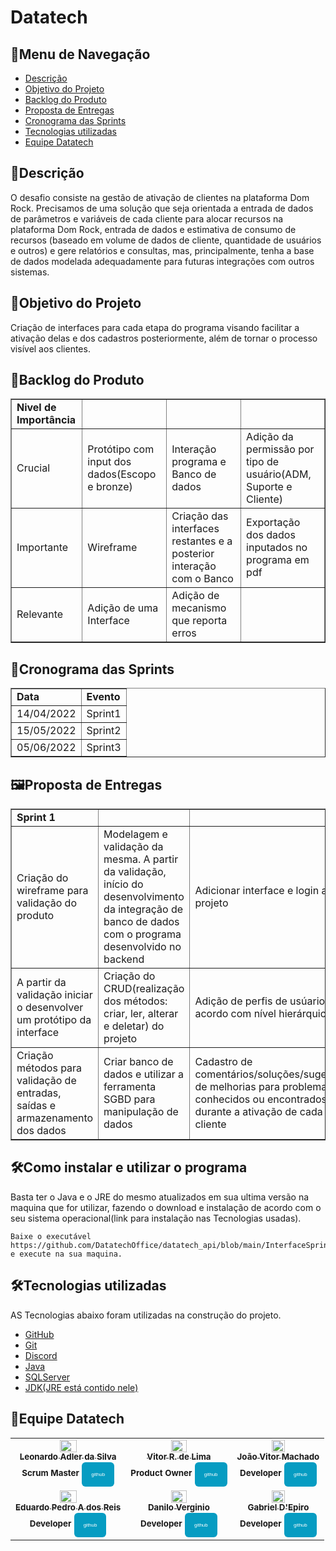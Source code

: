 # Datatech
<h2>📜Menu de Navegação</h2>

- [Descrição](#descrição)
- [Objetivo do Projeto](#objetivo-do-projeto)
- [Backlog do Produto](#backlog-do-produto)
- [Proposta de Entregas](#proposta-de-entregas)
- [Cronograma das Sprints](#cronograma-das-sprints)
- [Tecnologias utilizadas](#tecnologias-utilizadas)
- [Equipe Datatech ](#equipe-datatech)

<h2>📝Descrição</h2>
O desafio consiste na gestão de ativação de clientes na plataforma Dom Rock. Precisamos de uma 
solução que seja orientada a entrada de dados de parâmetros e variáveis de cada cliente para alocar 
recursos na plataforma Dom Rock, entrada de dados e estimativa de consumo de recursos (baseado 
em volume de dados de cliente, quantidade de usuários e outros) e gere relatórios e consultas, mas, 
principalmente, tenha a base de dados modelada adequadamente para futuras integrações com 
outros sistemas.

<h2>🎯Objetivo do Projeto</h2>
Criação de interfaces para cada etapa do programa visando facilitar a ativação delas e dos cadastros posteriormente, além de tornar o processo visível aos clientes.

<h2>📄Backlog do Produto</h2>

<table border="1">
    <tr>
        <td><b>Nivel de Importância</b></td>
        <td><b> </b></td>
        <td><b> </b></td>
        <td><b> <b></td>
    </tr>
    <tr>
        <td>Crucial</td>
        <td>Protótipo com input dos dados(Escopo e bronze)</td>
        <td>Interação programa e Banco de dados</td>
        <td>Adição da permissão por tipo de usuário(ADM, Suporte e Cliente)</td>
    </tr>
    <tr>
        <td>Importante</td>
        <td>Wireframe</td>
        <td> Criação das interfaces restantes e a posterior interação com o Banco </td>
        <td>Exportação dos dados inputados no programa em pdf</td>
    </tr>
    <tr>
       <td>Relevante</td>
       <td>Adição de uma Interface</td>
       <td>Adição de mecanismo que reporta erros </td>
       <td></td> 
    </tr>    
</table>

<h2>📄Cronograma das Sprints</h2>
    <table border="1">
        <tr>
            <td><b>Data</b></td>
            <td><b>Evento</b></td>  
        </tr>    
        <tr>
            <td>14/04/2022 </td>
            <td>Sprint1 </td>  
        </tr>    
        <tr>
            <td>15/05/2022 </td>
            <td>Sprint2</td>  
        </tr>    
        <tr>
            <td>05/06/2022 </td>
            <td>Sprint3</td>  
        </tr>    
    </table>
    
    
<h2>🖼Proposta de Entregas</h2>
<table border="1">
    <tr>
        <td><b>Sprint 1<src= "https://github.com/DatatechOffice/datatech_api/blob/BranchSprint1/README.md1"></b></td>
        <td><b> </b></td>
        <td><b> </b></td>
    </tr>
    <tr>
        <td>Criação do wireframe para validação do produto</td>
        <td>Modelagem e validação da mesma. A partir da validação, início do desenvolvimento da integração de banco de dados com o programa desenvolvido no backend        </td>
        <td>Adicionar interface e login ao projeto</td>
    </tr>
    <tr>
        <td>A partir da validação iniciar o desenvolver um protótipo da interface</td>
        <td>Criação do CRUD(realização dos métodos: criar, ler, alterar e deletar) do projeto</td>
        <td>Adição de perfis de usúarios de acordo com nível hierárquico</td>
     </tr>
     <tr>
         <td>Criação métodos para validação de entradas, saídas e armazenamento dos dados</td>
         <td>Criar banco de dados e utilizar a ferramenta SGBD para manipulação de dados</td>
        <td>Cadastro de comentários/soluções/sugestão de melhorias para problemas conhecidos ou 
encontrados durante a ativação de cada cliente</td>
    </tr>
</table>
    
<h2>🛠Como instalar e utilizar o programa</h2>
    Basta ter o Java e o JRE do mesmo atualizados em sua ultima versão na maquina que for utilizar, fazendo o download e instalação de acordo com o seu sistema operacional(link para instalação nas Tecnologias usadas).
    
    Baixe o executável https://github.com/DatatechOffice/datatech_api/blob/main/InterfaceSprint1API/domrock.jar 
    e execute na sua maquina.
    


<h2>🛠Tecnologias utilizadas</h2>

AS Tecnologias abaixo foram utilizadas na construção do projeto.
- [GitHub](https://github.com/)
- [Git](https://github.com/)
- [Discord](https://discord.com/)
- [Java](https://www.java.com/pt-BR/)
- [SQLServer](https://www.microsoft.com/pt-br/sql-server/sql-server-downloads)
- [JDK(JRE está contido nele)](https://www.oracle.com/java/technologies/downloads/)
    
</table>
<h2>🎲Equipe Datatech</h2>
<table>
<tr>
<td align="center">
<a href="https://github.com">
 
<img src="https://avatars.githubusercontent.com/u/88751032?v=4" width = "40%">            
<br />
<sub><b>Leonardo Adler da Silva</b></sub>
<br />
</a>
<sub><b>Scrum Master</b></sub>
<sub><b><a href="https://github.com/LeoAdlerr"><button style="background: #069cc2; border-radius: 6px; padding: 15px; cursor: pointer; color: #fff; border: none; font-size: 8px;">github</button></a></b></sub> 
<td align="center">
<a href="https://github.com">
 
<img src="https://avatars.githubusercontent.com/u/56142288?v=4" width = "40%"> 
<br />
<sub><b>Vitor R. de Lima</b></sub>
<br />
</a>
<sub><b>Product Owner</b></sub>
<sub><b><a href="https://github.com/VilRL"><button style="background: #069cc2; border-radius: 6px; padding: 15px; cursor: pointer; color: #fff; border: none; font-size: 8px;">github</button></a></b></sub> 
<br />
</td>
<td align="center">
<a href="https://github.com">

 <img src="https://avatars.githubusercontent.com/u/88752151?v=4" width = "40%"> 
<br />
<sub><b>João Vitor Machado</b></sub>
<br />
</a>
<sub><b>Developer</b></sub>
<sub><b><a href="https://github.com/jmachadoo"><button style="background: #069cc2; border-radius: 6px; padding: 15px; cursor: pointer; color: #fff; border: none; font-size: 8px;">github</button></a></b></sub> 
<br />
</td>
</tr>
<tr>
<td align="center">
<a href="https://github.com">
 
<img src="https://avatars.githubusercontent.com/u/90360441?v=4" width = "40%"> 
<br />
<sub><b>Eduardo Pedro A dos Reis</b></sub>
<br />
</a>
<sub><b>Developer</b></sub>
<sub><b><a href="https://github.com/EduardoPedroA"><button style="background: #069cc2; border-radius: 6px; padding: 15px; cursor: pointer; color: #fff; border: none; font-size: 8px;">github</button></a></b></sub>
<br />
</td>
<td align="center">
<a href="https://github.com">
  
<img src="https://avatars.githubusercontent.com/u/88066389?v=4" width = "40%"> 
<br />
<sub><b>Danilo Verginio</b></sub>
<br />
</a>
<sub><b>Developer</b></sub>
<sub><b><a href="https://github.com/Daniloel"><button style="background: #069cc2; border-radius: 6px; padding: 15px; cursor: pointer; color: #fff; border: none; font-size: 8px;">github</button></a></b></sub>
<br />
</td>
<td align="center">
<a href="https://github.com">
 
<img src="https://avatars.githubusercontent.com/u/90358435?v=4" width = "40%"> 
<br />
<sub><b>Gabriel D'Epiro</b></sub>
<br /> 
</a>
<sub><b>Developer</b></sub>
<sub><b><a href="https://github.com/GabrielDepiro"><button style="background: #069cc2; border-radius: 6px; padding: 15px; cursor: pointer; color: #fff; border: none; font-size: 8px;">github</button></a></b></sub>
<br />
</td>
</tr>
</table>



